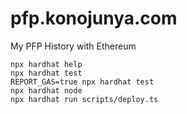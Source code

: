 # pfp.konojunya.com

My PFP History with Ethereum

```shell
npx hardhat help
npx hardhat test
REPORT_GAS=true npx hardhat test
npx hardhat node
npx hardhat run scripts/deploy.ts
```

